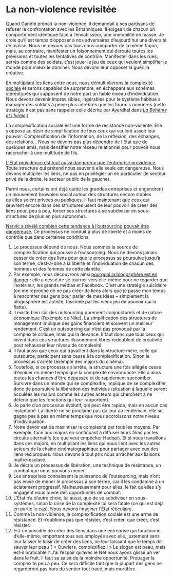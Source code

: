 # La non-violence revisitée

Quand Gandhi prônait la non-violence, il demandait à ses partisans de refuser la confrontation avec les Britanniques. Il exigeait de chacun un comportement identique face à l’envahisseur, une immobilité de masse. Je crois qu’il est temps d’opposer à nos adversaires d’aujourd’hui une diversité de masse. Nous ne devons pas tous nous comporter de la même façon, mais, au contraire, manifester un foisonnement qui déroute toutes les prévisions et toutes les tentatives de contrôle. Manifester dans les rues, serrés comme des soldats, c’est jouer le jeu de ceux qui veulent simplifier le monde pour mieux le dominer. Nous devons leur opposer la guérilla créative.<span id="more-16259"></span>

[En multipliant les liens entre nous, nous démultiplierons la complexité sociale](https://tcrouzet.com/2010/05/08/la-liberte-le-lien/) et serons capables de surprendre, en échappant aux schémas stéréotypés qui supposent de notre part un faible niveau d’individuation. Nous devons devenir imprévisibles, ingérables pour le système habitué à manager des soldats à peine plus cérébrés que les fourmis ouvrières (cette stratégie n’est pas sans rappeler celle décrite par Ayerdhal dans [*La Bohème et l’Ivraie*](http://www.amazon.fr/Boh%C3%AAme-lIvraie-Ayerdhal/dp/2846261342).)

La complexification sociale est une forme de résistance non-violente. Elle s’oppose au désir de simplification de tous ceux qui veulent assoir leur pouvoir. Complexification de l’information, de la réflexion, des échanges, des relations… Nous ne devons pas plus dépendre de l’État que de quelques amis, mais densifier notre réseau relationnel pour pouvoir nous raccrocher à une multitude de fils.

[L’État providence est tout aussi dangereux que l’entreprise providence.](https://tcrouzet.com/2010/04/20/privatiser-ou-nationaliser/) Toute structure qui prétend nous sauver à elle seule est dangereuse. Nous devons multiplier les liens, ne pas en privilégier un en particulier (le secteur privé de la droite, le secteur public de la gauche).

Parmi nous, certains ont déjà quitté les grandes entreprises et engendrent un mouvement brownien social autour des structures encore stables qu’elles soient privées ou publiques. Il faut maintenant que ceux qui œuvrent encore dans ces structures usent de leur pouvoir de créer des liens pour, peu à peu, forcer ses structures à se subdiviser en sous-structures de plus en plus autonomes.

[Narvic a révélé combien cette tendance à l’outsourcing pouvait être dangereuse.](https://tcrouzet.com/2010/05/08/la-liberte-le-lien/#comment-76643) Ce processus ne conduit à plus de liberté et à moins de contrôle que dans certaines conditions.

1. Le processus dépend de nous. Nous sommes la source de complexification qui pousse à l’outsourcing. Nous ne devons jamais cesser de créer des liens pour que le processus se poursuive jusqu’à son terme, c’est-à-dire à la liberté et l’individuation de chacun des hommes et des femmes de cette planète.
2. Par exemple, nous découvrons ainsi [pourquoi la blogosphère est en danger](http://novovision.fr/?On-attendait-le-web-social-mais) : elle a cessé de se tourner vers elle-même pour ne regarder que l’extérieur, les grands médias et Facebook. C’est une stratégie suicidaire (on me reproche de ne pas créer de liens alors que je passe mon temps à rencontrer des gens pour parler de mes idées – simplement la blogosphère est autiste, fascinée par les vieux jeu de pouvoir qui la flatte).
3. Il existe bien sûr des outsourcing purement conjoncturels et de nature économique (l’exemple de Nike). La simplification des structures de management implique des gains financiers et souvent un meilleur rendement. C’est un outsourcing qui n’est pas provoqué par la complexité critique, mais qui la devance. Il faut donc que tous ceux qui vivent dans ces structures illusoirement libres redoublent de créativité pour rehausser leur niveau de complexité.
4. Il faut aussi que ceux qui travaillent dans la structure mère, celle qui outsource, participent sans cesse à la complexification. Sinon le processus s’arrête (exemple des majors du cinéma).
5. Toutefois, si ce processus s’arrête, la structure une fois allégée cesse d’évoluer en même temps que la complexité environnante. Elle a alors toutes les chances d’être dépassée et de rapidement succomber. Survivre dans un monde qui se complexifie, implique de se complexifier, donc de poursuivre la libération des individus (situation à laquelle seront acculées les majors comme les autres acteurs qui cherchent à ne détenir que les fonctions qui leur rapportent).
6. Je parle d’un processus évolutif, qui peut être rapide, mais en aucun cas instantané. La liberté ne se proclame pas du jour au lendemain, elle se gagne pas à pas en même temps que nous accroissons notre niveau d’individuation.
7. Notre devoir est de maximiser la complexité par tous les moyens. Par exemple, face aux majors en continuant à diffuser leurs films par les circuits alternatifs (ce que veut empêcher Hadopi). Et si nous travaillons dans ces majors, en multipliant les liens qui nous lient avec les autres acteurs de la chaîne cinématographique pour partager avec eux des liens réciproques. Nous devons à tout prix nous arracher aux liaisons maître-esclave.
8. Je décris un processus de libération, une technique de résistance, un combat que nous pouvons mener.
9. Les entreprises connaissent la puissance de l’outsourcing, mais n’ont pas envie de mener le processus à son terme, car il les condamne à un éclatement progressif. Malheureusement pour elles, le fait qu’elles s’y engagent nous ouvre des opportunités de combat.
10. L’État n’a d’autre choix, lui aussi, que de se subdiviser en sous-systèmes, sinon la crise de la complexité lui sera fatale (ce qui est déjà en partie le cas). Nous devons imaginer l’État réticulaire.
11. Comme la non-violence, la complexification sociale est une arme de résistance. Et n’oublions pas que résister, c’est créer, que créer, c’est résister.
12. Est-ce possible de créer des liens dans une entreprise qui fonctionne d’elle-même, emportant tous ses employés avec elle, justement sans leur laisser le loisir de créer des liens, ne leur laissant que le temps de sauver leur peau ? « Ouvriers, complexifiez ! » Le slogan est beau, mais est-il praticable ? J’ai l’espoir qu’avec le Net nous ayons glissé un ver dans le fruit. Il faut se saisir de la moindre opportunité. Propager la complexité peu à peu. Ce sera difficile tant que la plupart des gens ne regarderont pas hors du sentier tout tracé, mais mortifère.